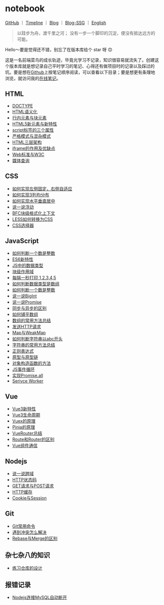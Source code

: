 # notebook

<p>
<a href="https://github.com/lining-lo">GitHub</a>
<span>｜</span>
<a href="#">Timeline</a>
<span>｜</span>
<a href="#/">Blog</a>
<span>｜</span>
<a href="#">Blog-SSG</a>
<span>｜</span>
<a href="#">English</a>
</p>

> 以跬步为舟，渡千里之河；
> 没有一步一个脚印的沉淀，便没有抵达远方的可能。  
 
Hello～要是觉得还不错，别忘了在版本库给个 star 呀 😊​

这是一名前端菜鸟的成长轨迹，毕竟光学习不记录，知识很容易就流失了。创建这个版本库就是想记录自己平时学习的笔记、心得还有做项目时的记录以及踩过的坑。要是想在[Github](https://github.com/lining-lo/lining-lo.github.io/tree/master)上按笔记顺序阅读，可以查看以下目录；要是想更有条理地浏览，就访问我的[在线笔记](https://lining-lo.github.io/#/)。

## HTML
- [DOCTYPE](https://github.com/lining-lo/lining-lo.github.io/blob/master/Html/DOCTYPE.md)
- [HTML语义化](https://github.com/lining-lo/lining-lo.github.io/blob/master/Html/HTML%E8%AF%AD%E4%B9%89%E5%8C%96.md)
- [行内元素与块元素]()
- [HTML5新元素与新特性]()
- [script标签的三个属性]()
- [严格模式与混杂模式]()
- [HTML三层架构]()
- [iframe的作用及优缺点]()
- [Web标准与W3C]()
- [媒体查询]()

## CSS
- [如何实现左侧固定，右侧自适应](https://github.com/lining-lo/lining-lo.github.io/blob/master/Css/%E5%A6%82%E4%BD%95%E5%AE%9E%E7%8E%B0%E5%B7%A6%E4%BE%A7%E5%9B%BA%E5%AE%9A%EF%BC%8C%E5%8F%B3%E4%BE%A7%E8%87%AA%E9%80%82%E5%BA%94.md)
- [如何实现3列均分布](https://github.com/lining-lo/lining-lo.github.io/blob/master/Css/%E5%A6%82%E4%BD%95%E5%AE%9E%E7%8E%B03%E5%88%97%E5%9D%87%E5%88%86%E5%B8%83.md)
- [如何实现水平垂直居中](https://github.com/lining-lo/lining-lo.github.io/blob/master/Css/%E5%A6%82%E4%BD%95%E5%AE%9E%E7%8E%B0%E6%B0%B4%E5%B9%B3%E5%9E%82%E7%9B%B4%E5%B1%85%E4%B8%AD.md)
- [说一说浮动](https://github.com/lining-lo/lining-lo.github.io/blob/master/Css/%E8%AF%B4%E4%B8%80%E8%AF%B4%E6%B5%AE%E5%8A%A8.md)
- [BFC块级格式化上下文](https://github.com/lining-lo/lining-lo.github.io/blob/master/Css/BFC%E5%9D%97%E7%BA%A7%E6%A0%BC%E5%BC%8F%E5%8C%96%E4%B8%8A%E4%B8%8B%E6%96%87.md)
- [LESS如何转换为CSS](https://github.com/lining-lo/lining-lo.github.io/blob/master/Css/LESS%E5%A6%82%E4%BD%95%E8%BD%AC%E6%8D%A2%E4%B8%BACSS.md)
- [CSS选择器](https://github.com/lining-lo/lining-lo.github.io/blob/master/Css/CSS%E9%80%89%E6%8B%A9%E5%99%A8.md)

## JavaScript
- [如何判断一个数是整数](https://github.com/lining-lo/lining-lo.github.io/blob/master/JavaScript/%E5%A6%82%E4%BD%95%E5%88%A4%E6%96%AD%E4%B8%80%E4%B8%AA%E6%95%B0%E6%98%AF%E6%95%B4%E6%95%B0.md)
- [ES6新特性](https://github.com/lining-lo/lining-lo.github.io/blob/master/JavaScript/ES6%E6%96%B0%E7%89%B9%E6%80%A7.md)
- [JS中的数据类型](https://github.com/lining-lo/lining-lo.github.io/blob/master/JavaScript/JS%E4%B8%AD%E7%9A%84%E6%95%B0%E6%8D%AE%E7%B1%BB%E5%9E%8B.md)
- [块级作用域](https://github.com/lining-lo/lining-lo.github.io/blob/master/JavaScript/%E5%9D%97%E7%BA%A7%E4%BD%9C%E7%94%A8%E5%9F%9F.md)
- [每隔一秒打印 1,2,3,4,5](https://github.com/lining-lo/lining-lo.github.io/blob/master/JavaScript/%E6%AF%8F%E9%9A%94%E4%B8%80%E7%A7%92%E6%89%93%E5%8D%B0%201%2C2%2C3%2C4%2C5.md)
- [如何判断数据类型是数组](https://github.com/lining-lo/notebook/blob/master/JavaScript/%E5%A6%82%E4%BD%95%E5%88%A4%E6%96%AD%E6%95%B0%E6%8D%AE%E7%B1%BB%E5%9E%8B%E6%98%AF%E6%95%B0%E7%BB%84.md)
- [如何判断一个数是整数](https://github.com/lining-lo/lining-lo.github.io/blob/master/JavaScript/%E5%A6%82%E4%BD%95%E5%88%A4%E6%96%AD%E6%95%B0%E6%8D%AE%E7%B1%BB%E5%9E%8B%E6%98%AF%E6%95%B0%E7%BB%84.md)
- [说一说BigInt](https://github.com/lining-lo/lining-lo.github.io/blob/master/JavaScript/%E8%AF%B4%E4%B8%80%E8%AF%B4BigInt.md)
- [说一说Promise](https://github.com/lining-lo/lining-lo.github.io/blob/master/JavaScript/%E8%AF%B4%E4%B8%80%E8%AF%B4Promise.md)
- [同步与异步的区别](https://github.com/lining-lo/lining-lo.github.io/blob/master/JavaScript/%E5%90%8C%E6%AD%A5%E4%B8%8E%E5%BC%82%E6%AD%A5%E7%9A%84%E5%8C%BA%E5%88%AB.md)
- [如何铺平数组](https://github.com/lining-lo/lining-lo.github.io/blob/master/JavaScript/%E5%A6%82%E4%BD%95%E9%93%BA%E5%B9%B3%E6%95%B0%E7%BB%84.md)
- [数组的常用方法总结](https://github.com/lining-lo/lining-lo.github.io/blob/master/JavaScript/%E6%95%B0%E7%BB%84%E7%9A%84%E5%B8%B8%E7%94%A8%E6%96%B9%E6%B3%95%E6%80%BB%E7%BB%93.md)
- [发送HTTP请求](https://github.com/lining-lo/lining-lo.github.io/blob/master/JavaScript/%E5%8F%91%E9%80%81HTTP%E8%AF%B7%E6%B1%82.md)
- [Map与WeakMap](https://github.com/lining-lo/lining-lo.github.io/blob/master/JavaScript/Map%E4%B8%8EWeakMap.md)
- [如何判断字符串以abc开头](https://github.com/lining-lo/lining-lo.github.io/blob/master/JavaScript/%E5%A6%82%E4%BD%95%E5%88%A4%E6%96%AD%E5%AD%97%E7%AC%A6%E4%B8%B2%E4%BB%A5abc%E5%BC%80%E5%A4%B4.md)
- [字符串的常用方法总结](https://github.com/lining-lo/lining-lo.github.io/blob/master/JavaScript/%E5%AD%97%E7%AC%A6%E4%B8%B2%E7%9A%84%E5%B8%B8%E7%94%A8%E6%96%B9%E6%B3%95%E6%80%BB%E7%BB%93.md)
- [正则表达式](https://github.com/lining-lo/lining-lo.github.io/blob/master/JavaScript/%E6%AD%A3%E5%88%99%E8%A1%A8%E8%BE%BE%E5%BC%8F.md)
- [原型与原型链](https://github.com/lining-lo/lining-lo.github.io/blob/master/JavaScript/%E5%8E%9F%E5%9E%8B%E4%B8%8E%E5%8E%9F%E5%9E%8B%E9%93%BE.md)
- [对象构造函数的方法](https://github.com/lining-lo/lining-lo.github.io/blob/master/JavaScript/%E5%AF%B9%E8%B1%A1%E6%9E%84%E9%80%A0%E5%87%BD%E6%95%B0%E7%9A%84%E6%96%B9%E6%B3%95.md)
- [JS事件循环](https://github.com/lining-lo/lining-lo.github.io/blob/master/JavaScript/JS%E4%BA%8B%E4%BB%B6%E5%BE%AA%E7%8E%AF.md)
- [实现Promise.all](https://github.com/lining-lo/lining-lo.github.io/blob/master/JavaScript/%E5%AE%9E%E7%8E%B0Promise.all.md)
- [Serivce Worker]()

## Vue
- [Vue3新特性](https://github.com/lining-lo/lining-lo.github.io/blob/master/Vue/Vue3%E6%96%B0%E7%89%B9%E6%80%A7.md)
- [Vue3生命周期](https://github.com/lining-lo/lining-lo.github.io/blob/master/Vue/Vue3%E7%94%9F%E5%91%BD%E5%91%A8%E6%9C%9F.md)
- [Vuex的原理](https://github.com/lining-lo/lining-lo.github.io/blob/master/Vue/Vuex%E7%9A%84%E5%8E%9F%E7%90%86.md)
- [Pinia的原理](https://github.com/lining-lo/lining-lo.github.io/blob/master/Vue/Vuex%E7%9A%84%E5%8E%9F%E7%90%86.md)
- [VueRouter总结](https://github.com/lining-lo/lining-lo.github.io/blob/master/Vue/VueRouter%E6%80%BB%E7%BB%93.md)
- [Route和Router的区别](https://github.com/lining-lo/lining-lo.github.io/blob/master/Vue/Route%E5%92%8CRouter%E7%9A%84%E5%8C%BA%E5%88%AB.md)
- [Vue组件通信](https://github.com/lining-lo/lining-lo.github.io/blob/master/Vue/%E7%BB%84%E4%BB%B6%E9%80%9A%E4%BF%A1.md)


## Nodejs
- [说一说跨域](https://github.com/lining-lo/lining-lo.github.io/blob/master/Nodejs/%E8%AF%B4%E4%B8%80%E8%AF%B4%E8%B7%A8%E5%9F%9F.md)
- [HTTP状态码](https://github.com/lining-lo/lining-lo.github.io/blob/master/Nodejs/HTTP%E7%8A%B6%E6%80%81%E7%A0%81.md)
- [GET请求与POST请求](https://github.com/lining-lo/lining-lo.github.io/blob/master/Nodejs/GET%E8%AF%B7%E6%B1%82%E4%B8%8EPOST%E8%AF%B7%E6%B1%82.md)
- [HTTP缓存](https://github.com/lining-lo/lining-lo.github.io/blob/master/Nodejs/HTTP%E7%BC%93%E5%AD%98.md)
- [Cookie与Session](https://github.com/lining-lo/lining-lo.github.io/blob/master/Nodejs/Cookie%E4%B8%8ESession.md)

## Git
- [Git常用命令]()
- [遇到冲突怎么解决]()
- [Rebase与Merge的区别]()

## 杂七杂八的知识
- [练习仓库的设计](https://github.com/lining-lo/lining-lo.github.io/blob/master/%E6%9D%82%E4%B8%83%E6%9D%82%E5%85%AB%E7%9A%84%E7%9F%A5%E8%AF%86/%E7%BB%83%E4%B9%A0%E4%BB%93%E5%BA%93%E8%AE%BE%E8%AE%A1.md)

## 报错记录
- [Nodejs连接MySQL自动断开](https://github.com/lining-lo/lining-lo.github.io/blob/master/%E6%8A%A5%E9%94%99%E8%AE%B0%E5%BD%95/Nodejs%E8%BF%9E%E6%8E%A5MySQL%E8%87%AA%E5%8A%A8%E6%96%AD%E5%BC%80.md)